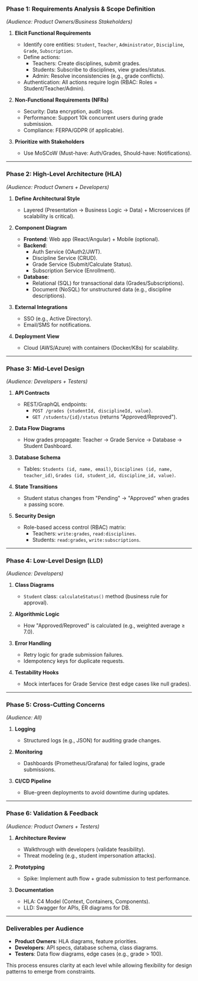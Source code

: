 ### **Phase 1: Requirements Analysis & Scope Definition**  
*(Audience: Product Owners/Business Stakeholders)*  

1. **Elicit Functional Requirements**  
   - Identify core entities: `Student`, `Teacher`, `Administrator`, `Discipline`, `Grade`, `Subscription`.  
   - Define actions:  
     - Teachers: Create disciplines, submit grades.  
     - Students: Subscribe to disciplines, view grades/status.  
     - Admin: Resolve inconsistencies (e.g., grade conflicts).  
   - Authentication: All actions require login (RBAC: Roles = Student/Teacher/Admin).  

2. **Non-Functional Requirements (NFRs)**  
   - Security: Data encryption, audit logs.  
   - Performance: Support 10k concurrent users during grade submission.  
   - Compliance: FERPA/GDPR (if applicable).  

3. **Prioritize with Stakeholders**  
   - Use MoSCoW (Must-have: Auth/Grades, Should-have: Notifications).  

---

### **Phase 2: High-Level Architecture (HLA)**  
*(Audience: Product Owners + Developers)*  

1. **Define Architectural Style**  
   - Layered (Presentation → Business Logic → Data) + Microservices (if scalability is critical).  

2. **Component Diagram**  
   - **Frontend**: Web app (React/Angular) + Mobile (optional).  
   - **Backend**:  
     - Auth Service (OAuth2/JWT).  
     - Discipline Service (CRUD).  
     - Grade Service (Submit/Calculate Status).  
     - Subscription Service (Enrollment).  
   - **Database**:  
     - Relational (SQL) for transactional data (Grades/Subscriptions).  
     - Document (NoSQL) for unstructured data (e.g., discipline descriptions).  

3. **External Integrations**  
   - SSO (e.g., Active Directory).  
   - Email/SMS for notifications.  

4. **Deployment View**  
   - Cloud (AWS/Azure) with containers (Docker/K8s) for scalability.  

---

### **Phase 3: Mid-Level Design**  
*(Audience: Developers + Testers)*  

1. **API Contracts**  
   - REST/GraphQL endpoints:  
     - `POST /grades {studentId, disciplineId, value}`.  
     - `GET /students/{id}/status` (returns "Approved/Reproved").  

2. **Data Flow Diagrams**  
   - How grades propagate: Teacher → Grade Service → Database → Student Dashboard.  

3. **Database Schema**  
   - Tables: `Students (id, name, email)`, `Disciplines (id, name, teacher_id)`, `Grades (id, student_id, discipline_id, value)`.  

4. **State Transitions**  
   - Student status changes from "Pending" → "Approved" when grades ≥ passing score.  

5. **Security Design**  
   - Role-based access control (RBAC) matrix:  
     - Teachers: `write:grades`, `read:disciplines`.  
     - Students: `read:grades`, `write:subscriptions`.  

---

### **Phase 4: Low-Level Design (LLD)**  
*(Audience: Developers)*  

1. **Class Diagrams**  
   - `Student` class: `calculateStatus()` method (business rule for approval).  

2. **Algorithmic Logic**  
   - How "Approved/Reproved" is calculated (e.g., weighted average ≥ 7.0).  

3. **Error Handling**  
   - Retry logic for grade submission failures.  
   - Idempotency keys for duplicate requests.  

4. **Testability Hooks**  
   - Mock interfaces for Grade Service (test edge cases like null grades).  

---

### **Phase 5: Cross-Cutting Concerns**  
*(Audience: All)*  

1. **Logging**  
   - Structured logs (e.g., JSON) for auditing grade changes.  

2. **Monitoring**  
   - Dashboards (Prometheus/Grafana) for failed logins, grade submissions.  

3. **CI/CD Pipeline**  
   - Blue-green deployments to avoid downtime during updates.  

---

### **Phase 6: Validation & Feedback**  
*(Audience: Product Owners + Testers)*  

1. **Architecture Review**  
   - Walkthrough with developers (validate feasibility).  
   - Threat modeling (e.g., student impersonation attacks).  

2. **Prototyping**  
   - Spike: Implement auth flow + grade submission to test performance.  

3. **Documentation**  
   - HLA: C4 Model (Context, Containers, Components).  
   - LLD: Swagger for APIs, ER diagrams for DB.  

---

### **Deliverables per Audience**  
- **Product Owners**: HLA diagrams, feature priorities.  
- **Developers**: API specs, database schema, class diagrams.  
- **Testers**: Data flow diagrams, edge cases (e.g., grade > 100).  

This process ensures clarity at each level while allowing flexibility for design patterns to emerge from constraints.